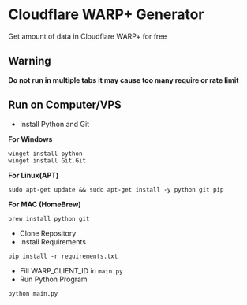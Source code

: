 # Cloudflare WARP+ Generator
Get amount of data in Cloudflare WARP+ for free

## Warning
**Do not run in multiple tabs it may cause too many require or rate limit**

## Run on Computer/VPS
 - Install Python and Git

**For Windows**
```
winget install python
winget install Git.Git
```

**For Linux(APT)**
```
sudo apt-get update && sudo apt-get install -y python git pip
```

**For MAC (HomeBrew)**
```
brew install python git
```
 - Clone Repository
 - Install Requirements
```
pip install -r requirements.txt
```
 - Fill WARP_CLIENT_ID in `main.py`
 - Run Python Program
```
python main.py
```

